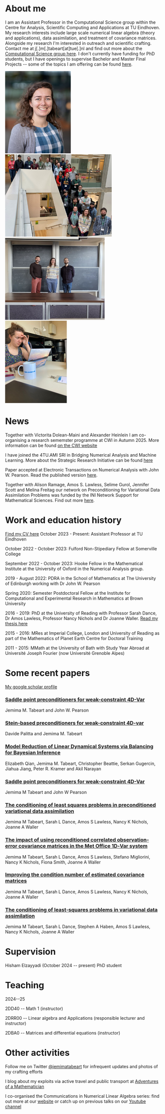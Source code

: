 # About me

I am an Assistant Professor in the Computational Science group within the Centre for Analysis, Scientific Computing and Applications at TU Eindhoven. My research interests include large scale numerical linear algebra (theory and applications), data assimilation, and treatment of covariance matrices. Alongside my research I'm interested in outreach and scientific crafting. Contact me at j[.]m[.]tabeart[at]tue[.]nl and find out more about the [Computational Science group here](https://casa.win.tue.nl/home/computational-science/). I don't currently have funding for PhD students, but I have openings to supervise Bachelor and Master Final Projects -- some of the topics I am offering can be found [here](https://casa.win.tue.nl/home/m/education/project-and-internships/).

<img src="./assets/Tabeart_Jemima_TUe_Headshot2.jpg" alt = "Photo of Jemima - she is smiling and wearing a blue gingham dress and a grey cardigan, and background behind her is blurred" width = "213" height="267"> <img src="./assets/Pearson 3.jpg" alt = "Photo of a group of about 30 people standing along a flight of stairs" width = "346" height="267"> <img src="./assets/working2.jpg" alt = "Photo of 3 people in front of a blackboard. Jemima is standing in the middle and smiling" width = "323" height="267"> <img src="./assets/PHOTO-2022-07-05-13-41-28.jpg" alt = "Photo of Jemima forwning at her computer" width = "200" height="267">
    

# News
Together with Victorita Dolean-Maini and Alexander Heinlein I am co-organising a research sememster programme at CWI in Autumn 2025. More information can be found [on the CWI website](https://www.cwi.nl/en/education/semester-programmes/cwi-research-semester-programs/synergies-in-numerical-linear-algebra-and-machine-learning/)

I have joined the 4TU.AMI SRI in Bridging Numerical Analysis and Machine Learning. More about the Strategic Research Initiative can be found [here](https://www.4tu.nl/ami/Research/sri-bridgingNAML/)

Paper accepted at Electronic Transactions on Numerical Analysis with John W. Pearson. Read the published version [here](http://doi.org/10.1553/etna_vol60s197).

Together with Alison Ramage, Amos S. Lawless, Selime Gurol, Jennifer Scott and Melina Freitag our network on Preconditioning for Variational Data Assimilation Problems was funded by the INI Network Support for Mathematical Sciences. Find out more [here](https://www.strath.ac.uk/science/mathematicsstatistics/pvdap/). 

# Work and education history

[Find my CV here](./assets/CV.pdf)
October 2023 - Present: Assistant Professor at TU Eindhoven

October 2022 - October 2023: Fulford Non-Stipediary Fellow at Somerville College

September 2022 - October 2023: Hooke Fellow in the Mathematical Institute at the University of Oxford in the Numerical Analysis group.

2019 - August 2022: PDRA in the School of Mathematics at The University of Edinburgh working with Dr John W. Pearson

Spring 2020: Semester Postdoctoral Fellow at the Institute for Computational and Experimental Research in Mathematics at Brown University

2016 - 2019: PhD at the University of Reading with Professor Sarah Dance, Dr Amos Lawless, Professor Nancy Nichols and Dr Joanne Waller. [Read my thesis here](http://centaur.reading.ac.uk/88830/) 

2015 - 2016: MRes at Imperial College, London and University of Reading as part of the Mathematics of Planet Earth Centre for Doctoral Training

2011 - 2015: MMath at the University of Bath with Study Year Abroad at Université Joseph Fourier (now Université Grenoble Alpes)

# Some recent papers

[My google scholar profile](https://scholar.google.com/citations?user=3CJhooAAAAAJ&hl=en)

### [Saddle point preconditioners for weak-constraint 4D-Var](http://doi.org/10.1553/etna_vol60s197)
Jemima M. Tabeart and John W. Pearson

### [Stein-based preconditioners for weak-constraint 4D-var](https://doi.org/10.1016/j.jcp.2023.112068)  
Davide Palitta and Jemima M. Tabeart

### [Model Reduction of Linear Dynamical Systems via Balancing for Bayesian Inference](https://link.springer.com/article/10.1007/s10915-022-01798-8)
Elizabeth Qian, Jemima M. Tabeart, Christopher Beattie, Serkan Gugercin, Jiahua Jiang, Peter R. Kramer and Akil Narayan 

### [Saddle point preconditioners for weak-constraint 4D-Var](https://arxiv.org/abs/2105.06975)
Jemima M Tabeart and John W Pearson

### [The conditioning of least squares problems in preconditioned variational data assimilation](https://arxiv.org/abs/2010.08416)
Jemima M Tabeart, Sarah L Dance, Amos S Lawless, Nancy K Nichols, Joanne A Waller

### [The impact of using reconditioned correlated observation‐error covariance matrices in the Met Office 1D‐Var system](https://doi.org/10.1002/qj.3741)
Jemima M Tabeart, Sarah L Dance, Amos S Lawless, Stefano Migliorini, Nancy K Nichols, Fiona Smith, Joanne A Waller

### [Improving the condition number of estimated covariance matrices](https://doi.org/10.1080/16000870.2019.1696646)
Jemima M Tabeart, Sarah L Dance, Amos S Lawless, Nancy K Nichols, Joanne A Waller

### [The conditioning of least‐squares problems in variational data assimilation](https://doi.org/10.1002/nla.2165)
Jemima M Tabeart, Sarah L Dance, Stephen A Haben, Amos S Lawless, Nancy K Nichols, Joanne A Waller

# Supervision

Hisham Elzayyadi (October 2024 -- present) PhD student 

# Teaching
2024--25

2DD40 -- Math 1 (instructor)

2DRR00 -- Linear algebra and Applications (responsible lecturer and instructor)

2DBA0 -- Matrices and differential equations (instructor)

# Other activities
Follow me on Twitter [@jemimatabeart](https://twitter.com/jemimatabeart) for infrequent updates and photos of my crafting efforts

I blog about my exploits via active travel and public transport at [Adventures of a Mathematician](https://lerabotproblems.wordpress.com)

I co-organised the Communications in Numerical Linear Algebra series: find out more at our [website](https://sites.google.com/view/commnla/home) or catch up on previous talks on our [Youtube channel](https://www.youtube.com/channel/UCSlAhBOIY68IWLxpPUFHuSQ)
